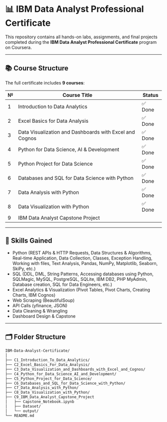 # 📊 IBM Data Analyst Professional Certificate

This repository contains all hands-on labs, assignments, and final projects completed during the **IBM Data Analyst Professional Certificate** program on Coursera.

---

## 📚 Course Structure

The full certificate includes **9 courses**:

| № | Course Title                                            | Status     |
|---|----------------------------------------------------------|------------|
| 1 | Introduction to Data Analytics                           | ✅ Done     |
| 2 | Excel Basics for Data Analysis                           | ✅ Done     |
| 3 | Data Visualization and Dashboards with Excel and Cognos  | ✅ Done     |
| 4 | Python for Data Science, AI & Development                | ✅ Done     |
| 5 | Python Project for Data Science                          | ✅ Done     |
| 6 | Databases and SQL for Data Science with Python           | ✅ Done     |
| 7 | Data Analysis with Python                                | ✅ Done     |
| 8 | Data Visualization with Python                           | ✅ Done     |
| 9 | IBM Data Analyst Capstone Project                        |      |

---

## 🧠 Skills Gained

- Python (REST APIs & HTTP Requests, Data Structures & Algorithms, Real-time Application, Data Collection, Classes, Exception Handling, Working with files, Text Analysis, Pandas, NumPy, Matplotlib, Seaborn, SkiPy, etc.)
- SQL (DDL, DML, String Patterns, Accessing databases using Python, SQLMagic, MySQL, PostgreSQL, SQLite, IBM DB2, PHP MyAdmin, Database creation, SQL for Data Engineers, etc.)
- Excel Analytics & Visualization (Pivot Tables, Pivot Charts, Creating Charts, IBM Cognos)
- Web Scraping (BeautifulSoup)
- API Calls (yfinance, JSON)
- Data Cleaning & Wrangling
- Dashboard Design & Capstone

---

## 🗂️ Folder Structure

```bash
IBM-Data-Analyst-Certificate/
│
├── C1_Introduction_To_Data_Analytics/
├── C2_Excel_Basics_For_Data_Analysis/
├── C3_Data_Visualization_and_Dashboards_with_Excel_and_Cognos/
├── C4_Python_for_Data_Science_AI_and_Development/
├── C5_Python_Project_for_Data_Science/
├── C6_Databases_and_SQL_for_Data_Science_with_Python/
├── C7_Data_Analysis_with_Python/
├── C8_Data_Visualization_with_Python/
├── C9_IBM_Data_Analyst_Capstone_Project
│   ├── Capstone_Notebook.ipynb
│   ├── Dataset/
│   └── output/
└── README.md
